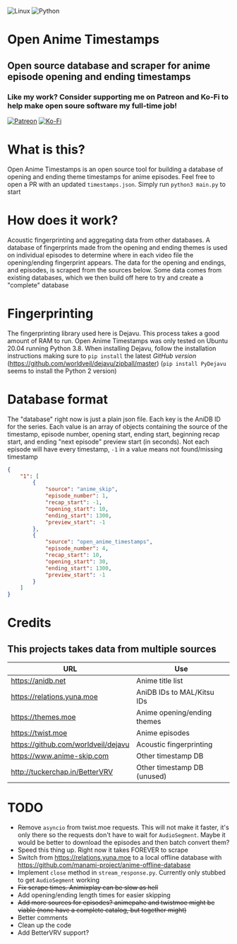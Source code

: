 <p float="left">
	<img alt="Linux" src="https://img.shields.io/badge/Linux-FCC624?style=for-the-badge&logo=linux&logoColor=black">
	<img alt="Python" src="https://img.shields.io/badge/python 3+-%2314354C.svg?style=for-the-badge&logo=python&logoColor=white"/>
</p>

# Open Anime Timestamps
## Open source database and scraper for anime episode opening and ending timestamps

### Like my work? Consider supporting me on Patreon and Ko-Fi to help make open soure software my full-time job!
<a href="https://www.patreon.com/jonbarrow"><img alt="Patreon" src="https://img.shields.io/badge/Patreon-F96854?style=for-the-badge&logo=patreon&logoColor=white" /></a>
<a href="https://ko-fi.com/jonbarrow"><img alt="Ko-Fi" src="https://img.shields.io/badge/Ko--fi-F16061?style=for-the-badge&logo=ko-fi&logoColor=white" /></a>

# What is this?
Open Anime Timestamps is an open source tool for building a database of opening and ending theme timestamps for anime episodes. Feel free to open a PR with an updated `timestamps.json`. Simply run `python3 main.py` to start

# How does it work?
Acoustic fingerprinting and aggregating data from other databases. A database of fingerprints made from the opening and ending themes is used on individual episodes to determine where in each video file the opening/ending fingerprint appears. The data for the opening and endings, and episodes, is scraped from the sources below. Some data comes from existing databases, which we then build off here to try and create a "complete" database

# Fingerprinting
The fingerprinting library used here is Dejavu. This process takes a good amount of RAM to run. Open Anime Timestamps was only tested on Ubuntu 20.04 running Python 3.8. When installing Dejavu, follow the installation instructions making sure to `pip install` the latest *GitHub version* (https://github.com/worldveil/dejavu/zipball/master) (`pip install PyDejavu` seems to install the Python 2 version)

# Database format
The "database" right now is just a plain json file. Each key is the AniDB ID for the series. Each value is an array of objects containing the source of the timestamp, episode number, opening start, ending start, beginning recap start, and ending "next episode" preview start (in seconds). Not each episode will have every timestamp, `-1` in a value means not found/missing timestamp
```json
{
	"1": [
		{
			"source": "anime_skip",
			"episode_number": 1,
			"recap_start": -1,
			"opening_start": 10,
			"ending_start": 1300,
			"preview_start": -1
		},
		{
			"source": "open_anime_timestamps",
			"episode_number": 4,
			"recap_start": 10,
			"opening_start": 30,
			"ending_start": 1300,
			"preview_start": -1
		}
	]
}
```


# Credits
## This projects takes data from multiple sources
| URL                                 | Use                         |
|-------------------------------------|-----------------------------|
| https://anidb.net                   | Anime title list            |
| https://relations.yuna.moe          | AniDB IDs to MAL/Kitsu IDs  |
| https://themes.moe                  | Anime opening/ending themes |
| https://twist.moe                   | Anime episodes              |
| https://github.com/worldveil/dejavu | Acoustic fingerprinting     |
| https://www.anime-skip.com          | Other timestamp DB          |
| http://tuckerchap.in/BetterVRV      | Other timestamp DB (unused) |

# TODO
- Remove `asyncio` from twist.moe requests. This will not make it faster, it's only there so the requests don't have to wait for `AudioSegment`. Maybe it would be better to download the episodes and then batch convert them?
- Speed this thing up. Right now it takes FOREVER to scrape
- Switch from https://relations.yuna.moe to a local offline database with https://github.com/manami-project/anime-offline-database
- Implement `close` method in `stream_response.py`. Currently only stubbed to get `AudioSegment` working
- ~~Fix scrape times. Animixplay can be slow as hell~~
- Add opening/ending length times for easier skipping
- ~~Add more sources for episodes? animepahe and twistmoe might be viable (none have a complete catalog, but together might)~~
- Better comments
- Clean up the code
- Add BetterVRV support?